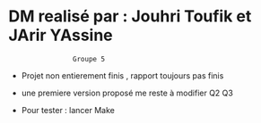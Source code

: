 # DM realisé par : Jouhri Toufik et JArir YAssine 
					Groupe 5

- Projet non entierement finis , rapport toujours pas finis 
- une premiere version proposé me reste à modifier Q2 Q3 

- Pour tester : lancer Make


